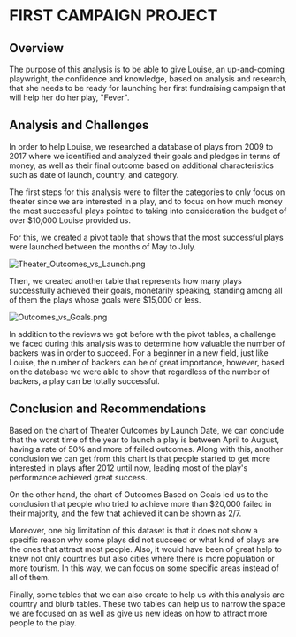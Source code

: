 # FIRST CAMPAIGN PROJECT

## Overview

The purpose of this analysis is to be able to give Louise, an up-and-coming playwright, the confidence and knowledge, based on analysis and research, 
that she needs to be ready for launching her first fundraising campaign that will help her do her play, "Fever".

## Analysis and Challenges

In order to help Louise, we researched a database of plays from 2009 to 2017 where we identified and analyzed their goals and pledges in terms of money, as well as their final outcome based on 
additional characteristics such as date of launch, country, and category.

The first steps for this analysis were to filter the categories to only focus on theater since we are interested in a play, 
and to focus on how much money the most successful plays pointed to taking into consideration the budget of over $10,000 Louise provided us. 

For this, we created a pivot table that shows that the most successful plays were launched between the months of May to July.

![Theater_Outcomes_vs_Launch.png](Theater_Outcomes_vs_Launch.png)

Then, we created another table that represents how many plays successfully achieved their goals, monetarily speaking, 
standing among all of them the plays whose goals were $15,000 or less. 

![Outcomes_vs_Goals.png](Outcomes_vs_Goals.png)

In addition to the reviews we got before with the pivot tables, a challenge we faced during this analysis was to determine 
how valuable the number of backers was in order to succeed. For a beginner in a new field, just like Louise, the number of backers can be of great importance, however, based on the database we were able to show that regardless of the number of backers,
a play can be totally successful. 

## Conclusion and Recommendations 

Based on the chart of Theater Outcomes by Launch Date, we can conclude that the worst time of the year to launch a play is between April to August, having a rate of 50% and more of failed outcomes.
Along with this, another conclusion we can get from this chart is that people started to get more interested in plays after 2012 until now, 
leading most of the play's performance achieved great success.

On the other hand, the chart of Outcomes Based on Goals led us to the conclusion that people who tried to achieve more than $20,000 failed in their majority, and the few that achieved it can be shown as 2/7.

Moreover, one big limitation of this dataset is that it does not show a specific reason why some plays did not succeed or what kind of plays are the ones that attract most people. 
Also, it would have been of great help to knew not only countries but also cities where there is more population or more tourism. In this way, we can focus on some specific areas instead of all of them.

Finally, some tables that we can also create to help us with this analysis are country and blurb tables. These two tables can help us to narrow the space we are focused on as well as give us new ideas on how to attract more people to the play.
